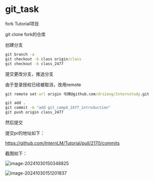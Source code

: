 # git_task

fork Tutorial项目

git clone fork的仓库

创建分支

```cmd
git branch -a
git checkout -b class origin/class
git checkout -b class_2477
```

提交更改分支，推送分支

由于登录授权已经被取消，改用remote

```cmd
git remote set-url origin 令牌@github.com/drsiong/Internstudy.git
```

```cmd
git add .
git commit -m "add git_camp4_2477_introduction"
git push origin class_2477
```

然后提交

提交pr的地址如下：

https://github.com/InternLM/Tutorial/pull/2170/commits

截图如下：

![image-20241030150348825](https://typora-drsiong.oss-cn-beijing.aliyuncs.com/img/202410301503879.png)

![image-20241030151201837](https://typora-drsiong.oss-cn-beijing.aliyuncs.com/img/202410301512895.png)